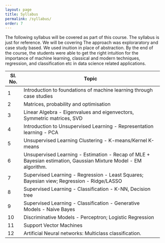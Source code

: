 ```yaml
---
layout: page
title: Syllabus
permalink: /syllabus/
order: 7
---
```

The following syllabus will be covered as part of this course. The syllabus is just for reference. We will be covering The approach was exploraratory and case study based. We used inuition in place of abstraction. By the end of the course, the students were able to get the right intuition for the importance of machine learning, classical and modern techniques, regression, and classification etc in data science related applications.


| Sl. No. | Topic                                                        |
| ------- | ------------------------------------------------------------ |
| 1       | Introduction to foundations of machine learning through case studies                        |
| 2       | Matrices, probability and optimisation        |
| 3 	    | Linear Algebra - Eigenvalues and eigenvectors, Symmetric matrices, SVD 					 |
| 4       | Introduction to Unsupervised Learning - Representation learning - PCA        |
| 5       | Unsupervised Learning Clustering - K-means/Kernel K-means     |
| 6       | Unsupervised Learning - Estimation - Recap of MLE + Bayesian estimation, Gaussian Mixture Model - EM algorithm. 			     |
| 7       | Supervised Learning - Regression - Least Squares; Bayesian view; Regression - Ridge/LASSO |
| 8       | Supervised Learning - Classification - K-NN, Decision tree      |
| 9       | Supervised Learning - Classification - Generative Models - Naive Bayes      |
| 10      | Discriminative Models - Perceptron; Logistic Regression      |
| 11      | Support Vector Machines      |
| 12      | Artificial Neural networks: Multiclass classification.      |












